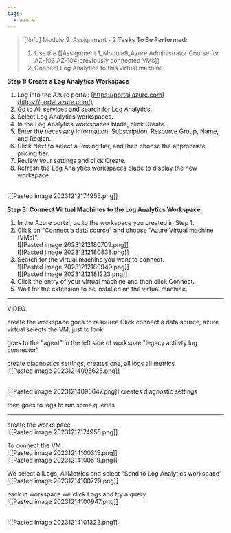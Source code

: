```yaml
---
tags:
  - azure
---
```

> [!info] Module 9: Assignment - 2
> **Tasks To Be Performed:** 
> 1. Use the [[Assignment 1_Module9_Azure Administrator Course for AZ-103 AZ-104|previously connected VMs]] 
> 2. Connect Log Analytics to this virtual machine


**Step 1: Create a Log Analytics Workspace**

1. Log into the Azure portal: [https://portal.azure.com](https://portal.azure.com/).
2. Go to All services and search for Log Analytics.
3. Select Log Analytics workspaces.
4. In the Log Analytics workspaces blade, click Create.
5. Enter the necessary information: Subscription, Resource Group, Name, and Region.
6. Click Next to select a Pricing tier, and then choose the appropriate pricing tier.
7. Review your settings and click Create.
8. Refresh the Log Analytics workspaces blade to display the new workspace.

<br>![[Pasted image 20231212174955.png]]

**Step 3: Connect Virtual Machines to the Log Analytics Workspace**

1. In the Azure portal, go to the workspace you created in Step 1.
2. Click on "Connect a data source" and choose "Azure Virtual machine (VMs)".
   <br>![[Pasted image 20231212180709.png]]
   <br>![[Pasted image 20231212180838.png]]
3. Search for the virtual machine you want to connect.
   <br>![[Pasted image 20231212180949.png]]
   <br>![[Pasted image 20231212181223.png]]
4. Click the entry of your virtual machine and then click Connect.
5. Wait for the extension to be installed on the virtual machine.


---
VIDEO

create the workspace
goes to resource
Click connect a data source, azure virtual
selects the VM, just to look

goes to the "agent" in the left side of workspae "legacy actiivty log connector"

create diagnostics settings, creates one, all logs all metrics
<br>![[Pasted image 20231214095625.png]]

<br>![[Pasted image 20231214095647.png]]
creates diagnostic settings

then goes to logs to run some queries


----

create the works pace
<br>![[Pasted image 20231212174955.png]]

To connect the VM
<br>![[Pasted image 20231214100315.png]]
<br>![[Pasted image 20231214100519.png]]

We select allLogs, AllMetrics and select "Send to Log Analytics workspace"
<br>![[Pasted image 20231214100729.png]]

back in workspace we click Logs and try a query
<br>![[Pasted image 20231214100947.png]]

<br>![[Pasted image 20231214101322.png]]